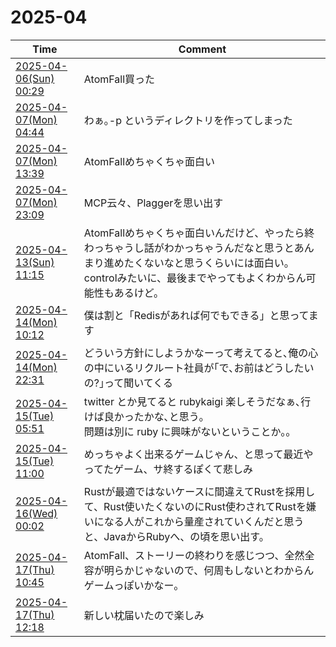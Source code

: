 # 2025-04

| Time | Comment |
| ----- | ------- |
| [2025-04-06(Sun) 00:29](https://bsky.app/profile/tokuhirom.bsky.social/post/3lm46vfdptk2c) | AtomFall買った |
| [2025-04-07(Mon) 04:44](https://bsky.app/profile/tokuhirom.bsky.social/post/3lm75mbdtns2d) | わぁ｡-p というディレクトリを作ってしまった |
| [2025-04-07(Mon) 13:39](https://bsky.app/profile/tokuhirom.bsky.social/post/3lma3jhhot22d) | AtomFallめちゃくちゃ面白い |
| [2025-04-07(Mon) 23:09](https://bsky.app/profile/tokuhirom.bsky.social/post/3lmb3ehfr3s2d) | MCP云々、Plaggerを思い出す |
| [2025-04-13(Sun) 11:15](https://bsky.app/profile/tokuhirom.bsky.social/post/3lmowbhgcwk25) | AtomFallめちゃくちゃ面白いんだけど、やったら終わっちゃうし話がわかっちゃうんだなと思うとあんまり進めたくないなと思うくらいには面白い。controlみたいに、最後までやってもよくわからん可能性もあるけど。 |
| [2025-04-14(Mon) 10:12](https://bsky.app/profile/tokuhirom.bsky.social/post/3lmrd6vjcgc25) | 僕は割と「Redisがあれば何でもできる」と思ってます |
| [2025-04-14(Mon) 22:31](https://bsky.app/profile/tokuhirom.bsky.social/post/3lmsminjnns23) | どういう方針にしようかなーって考えてると､俺の心の中にいるリクルート社員が｢で､お前はどうしたいの?｣って聞いてくる |
| [2025-04-15(Tue) 05:51](https://bsky.app/profile/tokuhirom.bsky.social/post/3lmtf3v2rik2l) | twitter とか見てると rubykaigi 楽しそうだなぁ､行けば良かったかな､と思う｡<br>問題は別に ruby に興味がないということか｡｡ |
| [2025-04-15(Tue) 11:00](https://bsky.app/profile/tokuhirom.bsky.social/post/3lmtwefs3vk26) | めっちゃよく出来るゲームじゃん、と思って最近やってたゲーム、サ終するぽくて悲しみ<br>
| [2025-04-16(Wed) 00:02](https://bsky.app/profile/tokuhirom.bsky.social/post/3lmvc2sobg223) | Rustが最適ではないケースに間違えてRustを採用して、Rust使いたくないのにRust使わされてRustを嫌いになる人がこれから量産されていくんだと思うと、JavaからRubyへ、の頃を思い出す。 |
| [2025-04-17(Thu) 10:45](https://bsky.app/profile/tokuhirom.bsky.social/post/3lmywg6xxps2t) | AtomFall、ストーリーの終わりを感じつつ、全然全容が明らかじゃないので、何周もしないとわからんゲームっぽいかなー。 |
| [2025-04-17(Thu) 12:18](https://bsky.app/profile/tokuhirom.bsky.social/post/3lmz3n5k3sk2t) | 新しい枕届いたので楽しみ |
